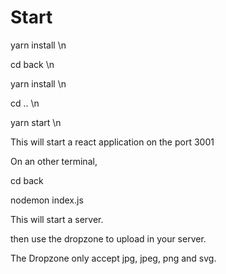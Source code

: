 # Start

yarn install \n

cd back \n

yarn install \n

cd .. \n

yarn start \n

This will start a react application on the port 3001

On an other terminal,
 
cd back

nodemon index.js


This will start a server.

then use the dropzone to upload in your server.

The Dropzone only accept jpg, jpeg, png and svg.
